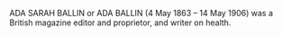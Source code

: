 ADA SARAH BALLIN or ADA BALLIN (4 May 1863 – 14 May 1906) was a British magazine editor and proprietor, and writer on health.
